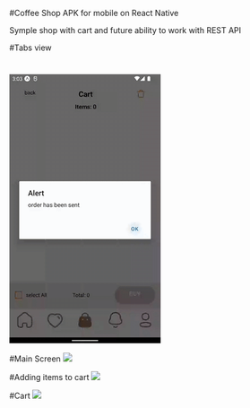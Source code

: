 #Coffee Shop APK for mobile on React Native

Symple shop with cart and future ability to work with REST API

#Tabs view
#
![](https://github.com/LaV0n/coffee_shop/blob/master/assets/gifs/review.gif)

#Main Screen
![](https://github.com/LaV0n/coffee_shop/blob/master/assets/gifs/mainFind.gif)

#Adding items to cart
![](https://github.com/LaV0n/coffee_shop/blob/master/assets/gifs/adding.gif)

#Cart
![](https://github.com/LaV0n/coffee_shop/blob/master/assets/gifs/cart.gif)
